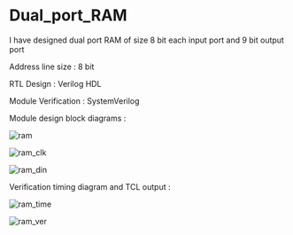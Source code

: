 # Dual_port_RAM
I have designed dual port RAM of size 8 bit each input port and 9 bit output port

Address line size : 8 bit

RTL Design : Verilog HDL

Module Verification : SystemVerilog




Module design block diagrams :



![ram](https://github.com/arpitpaul/Dual_port_RAM/assets/111978808/45130063-c23d-480d-aea9-72ebe2a4c0b2)

![ram_clk](https://github.com/arpitpaul/Dual_port_RAM/assets/111978808/6120cfa8-879c-46f7-a1fb-c24482e67a98)

![ram_din](https://github.com/arpitpaul/Dual_port_RAM/assets/111978808/d18bf082-ea99-4bfe-abf0-455d9bc8f0ea)


Verification timing diagram and TCL output :



![ram_time](https://github.com/arpitpaul/Dual_port_RAM/assets/111978808/efd4aa40-9457-4fa5-8512-318de767053c)

![ram_ver](https://github.com/arpitpaul/Dual_port_RAM/assets/111978808/0c8456da-3e7a-45cb-9ff4-7fcbc7e793d2)

